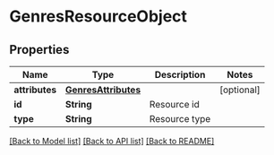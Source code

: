 # GenresResourceObject

## Properties
Name | Type | Description | Notes
------------ | ------------- | ------------- | -------------
**attributes** | [**GenresAttributes**](GenresAttributes.md) |  | [optional] 
**id** | **String** | Resource id | 
**type** | **String** | Resource type | 

[[Back to Model list]](../README.md#documentation-for-models) [[Back to API list]](../README.md#documentation-for-api-endpoints) [[Back to README]](../README.md)


